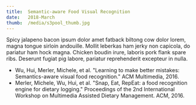 ```yaml
---
title:  Semantic-aware Food Visual Recognition
date:   2018-March
thumb:  /media/s3pool_thumb.jpg
---
```


Spicy jalapeno bacon ipsum dolor amet fatback biltong cow dolor lorem, magna tongue sirloin andouille. Mollit leberkas ham jerky non capicola, do pariatur ham hock magna. Chicken boudin irure, laboris pork flank spare ribs. Deserunt fugiat pig labore, pariatur reprehenderit excepteur in nulla.

<!--more-->

* Wu, Hui, Merler, Michele, et al. "Learning to make better mistakes: Semantics-aware visual food recognition." ACM Multimedia, 2016.
* Merler, Michele, Wu, Hui, et al. "Snap, Eat, RepEat: a food recognition engine for dietary logging." Proceedings of the 2nd International Workshop on Multimedia Assisted Dietary Management. ACM, 2016.
